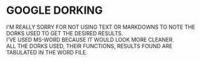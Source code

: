 # GOOGLE DORKING  
I'M REALLY SORRY FOR NOT USING TEXT OR MARKDOWNS TO NOTE THE DORKS USED TO GET THE DESIRED RESULTS.  
I'VE USED MS-WORD BECAUSE IT WOULD LOOK MORE CLEANER.  
ALL THE DORKS USED, THEIR FUNCTIONS, RESULTS FOUND ARE TABULATED IN THE WORD FILE.
